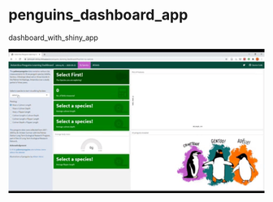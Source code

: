 # penguins_dashboard_app
dashboard_with_shiny_app

<img src="PenguinsDashboardDemo.gif" width ="650">
